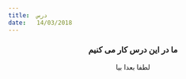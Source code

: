 ```yaml
---
title:  درس
date:   14/03/2018
---
```


### <center>ما در این درس کار می کنیم</center>
<center>لطفا بعدا بیا</center>